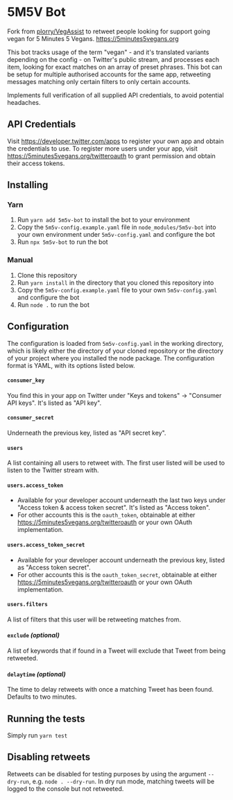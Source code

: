 # 5M5V Bot
Fork from [plorry/VegAssist](https://github.com/plorry/VegAssist) to retweet people looking for support going vegan for 5 Minutes 5 Vegans.
https://5minutes5vegans.org

This bot tracks usage of the term "vegan" - and it's translated variants depending on the config - on Twitter's public stream, and processes each item, looking for exact matches on an array of preset phrases. This bot can be setup for multiple authorised accounts for the same app, retweeting messages matching only certain filters to only certain accounts.

Implements full verification of all supplied API credentials, to avoid potential headaches.

## API Credentials
Visit https://developer.twitter.com/apps to register your own app and obtain the credentials to use. To register more users under your app, visit https://5minutes5vegans.org/twitteroauth to grant permission and obtain their access tokens.

## Installing

### Yarn
1. Run `yarn add 5m5v-bot` to install the bot to your environment
2. Copy the `5m5v-config.example.yaml` file in `node_modules/5m5v-bot` into your own environment under `5m5v-config.yaml` and configure the bot
2. Run `npx 5m5v-bot` to run the bot

### Manual
1. Clone this repository
2. Run `yarn install` in the directory that you cloned this repository into
3. Copy the `5m5v-config.example.yaml` file to your own `5m5v-config.yaml` and configure the bot
4. Run `node .` to run the bot

## Configuration

The configuration is loaded from `5m5v-config.yaml` in the working directory, which is likely either the directory of your cloned repository or the directory of your project where you installed the node package. The configuration format is YAML, with its options listed below.

#### `consumer_key`
You find this in your app on Twitter under "Keys and tokens" -> "Consumer API keys". It's listed as "API key".
#### `consumer_secret`
Underneath the previous key, listed as "API secret key".
#### `users`
A list containing all users to retweet with. The first user listed will be used to listen to the Twitter stream with.
#### `users.access_token`
 - Available for your developer account underneath the last two keys under "Access token & access token secret". It's listed as "Access token".
 - For other accounts this is the `oauth_token`, obtainable at either https://5minutes5vegans.org/twitteroauth or your own OAuth implementation.
#### `users.access_token_secret`
 - Available for your developer account underneath the previous key, listed as "Access token secret".
 - For other accounts this is the `oauth_token_secret`, obtainable at either https://5minutes5vegans.org/twitteroauth or your own OAuth implementation.
#### `users.filters`
A list of filters that this user will be retweeting matches from.
#### `exclude` *(optional)*
A list of keywords that if found in a Tweet will exclude that Tweet from being retweeted.
#### `delaytime` *(optional)*
The time to delay retweets with once a matching Tweet has been found. Defaults to two minutes.

## Running the tests

Simply run `yarn test`

## Disabling retweets

Retweets can be disabled for testing purposes by using the argument `--dry-run`, e.g. `node . --dry-run`. In dry run mode, matching tweets will be logged to the console but not retweeted.
